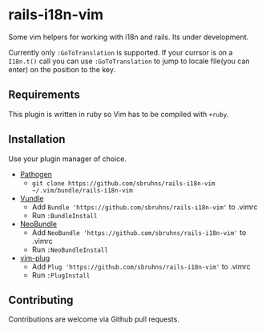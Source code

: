 # rails-i18n-vim

Some vim helpers for working with i18n and rails. Its under development.

Currently only `:GoToTranslation` is supported. If your currsor is on a `I18n.t()` call you can use `:GoToTranslation` to jump to locale file(you can enter) on the position to the key.

## Requirements

This plugin is written in ruby so Vim has to be compiled with `+ruby`.

## Installation

Use your plugin manager of choice.

- [Pathogen](https://github.com/tpope/vim-pathogen)
  - `git clone https://github.com/sbruhns/rails-i18n-vim ~/.vim/bundle/rails-i18n-vim`
- [Vundle](https://github.com/gmarik/vundle)
  - Add `Bundle 'https://github.com/sbruhns/rails-i18n-vim'` to .vimrc
  - Run `:BundleInstall`
- [NeoBundle](https://github.com/Shougo/neobundle.vim)
  - Add `NeoBundle 'https://github.com/sbruhns/rails-i18n-vim'` to .vimrc
  - Run `:NeoBundleInstall`
- [vim-plug](https://github.com/junegunn/vim-plug)
  - Add `Plug 'https://github.com/sbruhns/rails-i18n-vim'` to .vimrc
  - Run `:PlugInstall`

## Contributing

Contributions are welcome via Github pull requests. 

